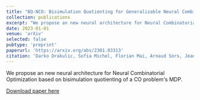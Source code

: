 ```yaml
---
title: "BQ-NCO: Bisimulation Quotienting for Generalizable Neural Combinatorial Optimization"
collection: publications
excerpt: "We propose an new neural architecture for Neural Combinatorial Optimization based on bisimulation quotienting of a CO problem's MDP."
date: 2023-01-01
venue: 'arXiv'
selected: false
pubtype: 'preprint'
paperurl: 'https://arxiv.org/abs/2301.03313'
citation: 'Darko Drakulic, Sofia Michel, Florian Mai, Arnaud Sors, Jean-Marc Andreoli (2023). &quot;BQ-NCO: Bisimulation Quotienting for Generalizable Neural Combinatorial Optimization.&quot; <i>arXiv</i>.'
---
```

We propose an new neural architecture for Neural Combinatorial Optimization based on bisimulation quotienting of a CO problem's MDP.

[Download paper here](https://arxiv.org/abs/2301.03313)
